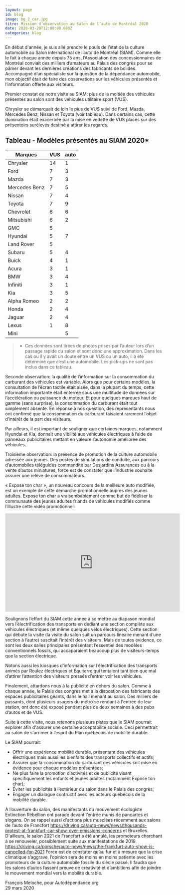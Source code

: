 ```yaml
---
layout: page
id: blog
image: bg_2_car.jpg
titre: Mission d’observation au Salon de l’auto de Montréal 2020
date: 2020-03-20T12:00:00.000Z
categories: blog
---
```

En début d'année, je suis allé prendre le pouls de l’état de la culture automobile au Salon international de l’auto de Montréal (SIAM). Comme elle le fait à chaque année depuis 75 ans, l’Association des concessionnaires de Montréal conviait des milliers d’amateurs au Palais des congrès pour se pâmer devant les dernières créations des fabricants de bolides. Accompagné d’un spécialiste sur la question de la dépendance automobile, mon objectif était de faire des observations sur les véhicules présentés et l’information offerte aux visiteurs.

Premier constat de notre visite au SIAM: plus de la moitiée des véhicules présentés au salon sont des véhicules utilitaire sport (VUS).

Chrysler se démarquait de loin le plus de VUS suivi de Ford, Mazda, Mercedes Benz, Nissan et Toyota (voir tableau). Dans certains cas, cette domination était exacerbée par la mise en vedette de VUS placés sur des présentoirs surélevés destiné à attirer les regards.

## Tableau - Modèles présentés au SIAM 2020*

| Marques       | VUS | auto |
|---------------|-----|------|
| Chrysler      | 14  | 1    |
| Ford          | 7   | 3    |
| Mazda         | 7   | 3    |
| Mercedes Benz | 7   | 5    |
| Nissan        | 7   | 4    |
| Toyota        | 7   | 9    |
| Chevrolet     | 6   | 6    |
| Mitsubishi    | 6   | 2    |
| GMC           | 5   |      |
| Hyundai       | 5   | 7    |
| Land Rover    | 5   |      |
| Subaru        | 5   | 4    |
| Buick         | 4   | 1    |
| Acura         | 3   | 1    |
| BMW           | 3   | 4    |
| Infiniti      | 3   | 1    |
| Kia           | 3   | 5    |
| Alpha Romeo   | 2   | 2    |
| Honda         | 2   | 4    |
| Jaguar        | 2   | 4    |
| Lexus         | 1   | 8    |
| Mini          |     | 5    |

> * Ces données sont tirées de photos prises par l’auteur lors d’un passage rapide du salon et sont donc une approximation. Dans les cas ou il y avait un doute entre un VUS ou un auto, il a été déterminé que c’est une automobile. Les pick-ups ne sont pas inclus dans ce tableau.

Seconde observation: la qualité de l’information sur la consommation du carburant des véhicules est variable. Alors que pour certains modèles, la consultation de l’écran tactile était aisée, dans la plupart du temps, cette information importante était enterrée sous une multitude de données sur l’accélération ou puissance du moteur. Et pour quelques marques haut de gamme (sans surprise), la consommation du carburant était tout simplement absente. En réponse à nos question, des représentants nous ont  confirmé que la consommation du carburant faisaient rarement l’objet d’intérêt de la part des visiteurs.

Par ailleurs, il est important de souligner que certaines marques, notamment Hyundai et Kia, donnait une vibilité aux véhicules électriques à l’aide de panneaux publicitaires mettant en valeure l’autonomie améliorée des véhicules.

Troisième observation: la présence de promotion de la culture automobile adressée aux  jeunes. Des postes de simulations de conduite, aux parcours d’automobiles téléguidés commandité par Desjardins Assurances ou à la vente d’autos miniatures, force est de constater que l’industrie souhaite assurer une relève de consommateurs.

« Expose ton char », un nouveau concours de la meilleure auto modifiée, est un exemple de cette démarche promotionnelle auprès des jeunes adultes. Expose ton char a vraisembablement comme but de fidéliser la communauté des jeunes adultes friands de véhicules modifiés comme l’illustre cette vidéo promotionnel:

<iframe width="560" height="315" src="https://www.youtube.com/embed/g-fdkaCp7UU" frameborder="0" allow="accelerometer; autoplay; encrypted-media; gyroscope; picture-in-picture" allowfullscreen></iframe>

Soulignons l’effort du SIAM cette année à se mettre au diapason mondial vers l’électrification des transports en dédiant une section complète aux véhicules électriques (et même quelques vélos électriques). Cette section qui débute la visite (la visite du salon suit un parcours linéaire menant d’une section à l’autre) suscitait l’intérêt des visiteurs. Mais de toutes évidence, ce sont  les deux salles principales présentant l’essentiel des modèles conventionnels fossils, qui accaparaient beaucoup plus de visiteurs-temps que la section électrique.

Notons aussi les kiosques d’information sur l’électrification des transports animés par Roulez électriques et Équiterre qui tentaient tant bien que mal d’attirer l’attention des visiteurs pressés d’entrer voir les véhicules.

Finalement, attardons nous à la publicité en dehors du salon. Comme à chaque année, le Palais des congrès met à la dispostion des fabricants des espaces publicitaires géants, dans le hall menant au salon. Des milliers de passants, dont plusieurs usagers du métro se rendant à l'entrée de leur station, ont donc été exposé pendant plus de deux semaines à des pubs d’autos et de VUS.

Suite à cette visite, nous retenons plusieurs pistes que le SIAM pourrait explorer afin d'assurer une certaine acceptabilité sociale. Ceci permettrait au salon de s'arrimer à l’esprit du Plan québécois de mobilité durable.

Le SIAM pourrait:

* Offrir une expérience mobilité durable, présentant des véhicules électriques mais aussi les bienfaits des transports collectifs et actifs;
* Assurer que la consommation du carburant des véhicules soit mise en évidence pour chaque modèles présentées;
* Ne plus faire la promotion d’activités et de publicité visant spécifiquement les enfants et jeunes adultes (notamment Expose ton char);
* Éviter les publicités à l’extérieur du salon dans le Palais des congrès;
* Engager un dialogue contructif avec les acteurs québécois de la mobilité durable.

À l’ouverture du salon, des manifestants du mouvement écologiste Extinction Rébellion ont paradé devant l’entrée munis de  pancartes et slogans. On se rappel aussi d'actions plus musclées récemment aux salons de l’auto de Francfort https://driving.ca/auto-news/news/thousands-protest-at-frankfurt-car-show-over-emissions-concerns et Bruxelles. D'ailleurs, le salon 2021 de Francfort a été annulé, les promoteurs cherchant à se renouveler, possiblement suite aux manifestations de 2019. https://driving.ca/porsche/auto-news/news/the-frankfurt-auto-show-is-cancelled-for-2021 Force est de constater qu’au fur et à mesure que la crise climatique s’aggrave, l’opinion sera de moins en moins patiente avec les promoteurs de la culture automobile fossile du siècle passé. Il faudra que les salons d’autos fassent preuve de créativité et d’ambitions afin de joindre le mouvement mondial vers la mobilité durable.

François Meloche, pour Autodépendance.org<br/>
29 mars 2020
